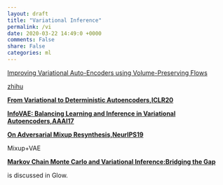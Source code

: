 ```yaml
---
layout: draft
title: "Variational Inference"
permalink: /vi
date: 2020-03-22 14:49:0 +0000
comments: False
share: False
categories: ml
---
```


[Improving Variational Auto-Encoders using Volume-Preserving Flows](http://amlab.science.uva.nl/wp-content/uploads/sites/5/2017/02/AMLab-slides-Jakub-Tomczak-2017.pdf)


[zhihu](https://www.zhihu.com/question/31032863/answer/315311293)


**[From Variational to Deterministic Autoencoders,ICLR20](https://openreview.net/forum?id=S1g7tpEYDS)**

**[InfoVAE: Balancing Learning and Inference in Variational Autoencoders,AAAI17](https://arxiv.org/pdf/1706.02262.pdf)**

**[On Adversarial Mixup Resynthesis,NeurIPS19](https://papers.nips.cc/paper/8686-on-adversarial-mixup-resynthesis.pdf)**

Mixup+VAE


**[Markov Chain Monte Carlo and Variational Inference:Bridging the Gap](https://arxiv.org/pdf/1410.6460.pdf)**

is discussed in Glow.

